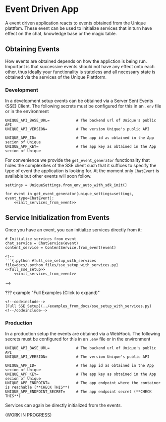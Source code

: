 # Event Driven App

A event driven application reacts to events obtained from the Unique plattfom. These event can be used to initialize services that in turn have effect on the chat, knowledge base or the magic table.

## Obtaining Events

How events are obtained depends on how the appliction is being run. Important is that successive events should not have any effect onto each other, thus ideally your functionality is stateless and all necessary state is obtained via the services of the Unique Plattform.

### Development

In a development setup events can be obtained via a Server Sent Events (SSE) Client. The following secrets must be configured for this in an `.env` file or in the environment

```env
UNIQUE_API_BASE_URL=            # The backend url of Unique's public API
UNIQUE_API_VERSION=             # The version Unique's public API

UNIQUE_APP_ID=                  # The app id as obtained in the App secion of Unique
UNIQUE_APP_KEY=                 # The app key as obtained in the App secion of Unique
```

For convenience we provide the `get_event_generator` functionality that hides the complexities of the SSE client such that it suffices to specify the type of event the application is looking for. At the moment only `ChatEvent` is available but other events will soon follow.


<!--
```{.python #unique_settings_import}
from unique_toolkit.app.unique_settings import UniqueSettings
from unique_toolkit.app.init_sdk import init_unique_sdk
```

``` {.python #unique_sse_setup_import}
from unique_toolkit.app.dev_util import get_event_generator
from unique_toolkit.app.schemas import ChatEvent 
```
-->
```{.python #unique_setup_settings_sdk_from_env}
settings = UniqueSettings.from_env_auto_with_sdk_init()
```

```{.python #obtaining_sse_client_with_chat_event}
for event in get_event_generator(unique_settings=settings, event_type=ChatEvent):
    <<init_services_from_event>>

```

## Service Initialization from Events

Once you have an event, you can initialize services directly from it:

```{.python #init_services_from_event}
# Initialize services from event
chat_service = ChatService(event)
content_service = ContentService.from_event(event)
```

<!--
```{.python #full_sse_setup}
<<common_imports>>
<<unique_setup_settings_sdk_from_env>>
for event in get_event_generator(unique_settings=settings, event_type=ChatEvent):
```
-->

```
<!--
```{.python #full_sse_setup_with_services file=docs/.python_files/sse_setup_with_services.py}
<<full_sse_setup>>
    <<init_services_from_event>>
```
-->


??? example "Full Examples (Click to expand)"
    
    <!--codeinclude-->
    [Full SSE Setup](../examples_from_docs/sse_setup_with_services.py)
    <!--/codeinclude-->



### Production

In a production setup the events are obtained via a WebHook. The following secrets must be configured for this in an `.env` file or in the environment


```env
UNIQUE_API_BASE_URL=            # The backend url of Unique's public API
UNIQUE_API_VERSION=             # The version Unique's public API

UNIQUE_APP_ID=                  # The app id as obtained in the App secion of Unique
UNIQUE_APP_KEY=                 # The app key as obtained in the App secion of Unique
UNIQUE_APP_ENDPOINT=            # The app endpoint where the container is reachable (**CHECK THIS**)
UNIQUE_APP_ENDPOINT_SECRET=     # The app endpoint secret (**CHECK THIS**)
```



Services can again be directly initialized from the events. 

(WORK IN PROGRESS)

